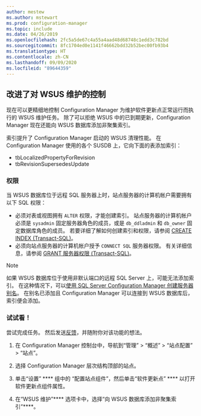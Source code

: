 ```yaml
---
author: mestew
ms.author: mstewart
ms.prod: configuration-manager
ms.topic: include
ms.date: 04/26/2019
ms.openlocfilehash: 2fc5a5de67c4a55a4aad48d68748c1edd3c782bd
ms.sourcegitcommit: 8fc1704ed0e1141f46662bdd32b52bec00fb93b4
ms.translationtype: HT
ms.contentlocale: zh-CN
ms.lasthandoff: 09/09/2020
ms.locfileid: "89644359"
---
```

## <a name="improved-control-over-wsus-maintenance"></a>改进了对 WSUS 维护的控制
<!--41101009-->

现在可以更精细地控制 Configuration Manager 为维护软件更新点正常运行而执行的 WSUS 维护任务。 除了可以拒绝 WSUS 中的已到期更新，Configuration Manager 现在还能向 WSUS 数据库添加非聚集索引。 

索引提升了 Configuration Manager 启动的 WSUS 清理性能。 在 Configuration Manager 使用的各个 SUSDB 上，它向下面的表添加索引：

- tbLocalizedPropertyForRevision
- tbRevisionSupersedesUpdate

### <a name="permissions"></a>权限

当 WSUS 数据库位于远程 SQL 服务器上时，站点服务器的计算机帐户需要拥有以下 SQL 权限：

- 必须对表或视图拥有 `ALTER` 权限，才能创建索引。 站点服务器的计算机帐户必须是 `sysadmin` 固定服务器角色的成员，或是 `db_ddladmin` 和 `db_owner` 固定数据库角色的成员。 若要详细了解如何创建索引和权限，请参阅 [CREATE INDEX (Transact-SQL)](/sql/t-sql/statements/create-index-transact-sql#permissions)。
- 必须向站点服务器的计算机帐户授予 `CONNECT SQL` 服务器权限。 有关详细信息，请参阅 [GRANT 服务器权限 (Transact-SQL)](/sql/t-sql/statements/grant-server-permissions-transact-sql)。

> [!NOTE]  
>  如果 WSUS 数据库位于使用非默认端口的远程 SQL Server 上，可能无法添加索引。 在这种情况下，可以[使用 SQL Server Configuration Manager 创建服务器别名](/sql/database-engine/configure-windows/create-or-delete-a-server-alias-for-use-by-a-client)。 在别名已添加且 Configuration Manager 可以连接到 WSUS 数据库后，索引便会添加。 

### <a name="try-it-out"></a>试试看！

尝试完成任务。 然后发送[反馈](../../../../understand/find-help.md#product-feedback)，并随附你对该功能的想法。

1. 在 Configuration Manager 控制台中，导航到“管理” > “概述” > “站点配置” > “站点”。

2. 选择 Configuration Manager 层次结构顶部的站点。

3. 单击“设置” **** 组中的  “配置站点组件”，然后单击“软件更新点” **** 以打开软件更新点组件属性。

4. 在“WSUS 维护”**** 选项卡中，选择“向 WSUS 数据库添加非聚集索引”****。
